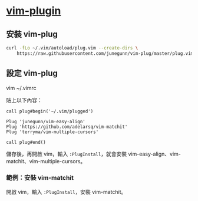 # [vim-plugin](https://github.com/junegunn/vim-plug)

## 安裝 vim-plug

```bash
curl -fLo ~/.vim/autoload/plug.vim --create-dirs \
    https://raw.githubusercontent.com/junegunn/vim-plug/master/plug.vim
```

## 設定 vim-plug

vim ~/.vimrc

貼上以下內容：

```vim
call plug#begin('~/.vim/plugged')                                                                     

Plug 'junegunn/vim-easy-align'
Plug 'https://github.com/adelarsq/vim-matchit'
Plug 'terryma/vim-multiple-cursors'

call plug#end()
```

儲存後，再開啟 vim，輸入 `:PlugInstall`，就會安裝 vim-easy-align、vim-matchit、vim-multiple-cursors。


### 範例：安裝 vim-matchit

開啟 vim，輸入 `:PlugInstall`，安裝 vim-matchit。
